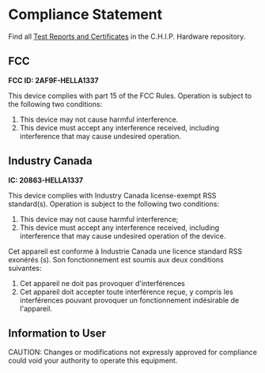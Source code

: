# Compliance Statement

Find all [Test Reports and Certificates](https://github.com/NextThingCo/CHIP-Hardware/tree/master/CHIP%5Bv1_0%5D/CHIP_Compliance) in the C.H.I.P. Hardware repository.

## FCC

**FCC ID: 2AF9F-HELLA1337**

This device complies with part 15 of the FCC Rules. Operation is subject to the following two conditions:

1. This device may not cause harmful interference.
2. This device must accept any interference received, including interference that may cause undesired operation.

## Industry Canada

**IC: 20863-HELLA1337**

This device complies with Industry Canada license-exempt RSS standard(s). Operation is subject to the following two conditions:

1. This device may not cause harmful interference;
2. This device must accept any interference received, including interference that may cause undesired operation of the device.

Cet appareil est conforme à Industrie Canada une licence standard RSS exonérés (s). Son fonctionnement est soumis aux deux conditions suivantes:
1. Cet appareil ne doit pas provoquer d'interférences
2. Cet appareil doit accepter toute interférence reçue, y compris les interférences pouvant provoquer un fonctionnement indésirable de l'appareil.

## Information to User
CAUTION: Changes or modifications not expressly approved for compliance could void your authority to operate this equipment.
